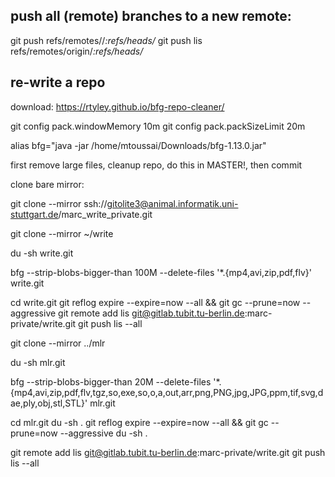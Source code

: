 

## push all (remote) branches to a new remote:

git push <new-remote> refs/remotes/<old-remote>/*:refs/heads/*
git push lis refs/remotes/origin/*:refs/heads/*

## re-write a repo

download:
https://rtyley.github.io/bfg-repo-cleaner/

git config pack.windowMemory 10m
git config pack.packSizeLimit 20m

alias bfg="java -jar /home/mtoussai/Downloads/bfg-1.13.0.jar"

first remove large files, cleanup repo, do this in MASTER!, then commit

clone bare mirror:

git clone --mirror ssh://gitolite3@animal.informatik.uni-stuttgart.de/marc_write_private.git


git clone --mirror ~/write

du -sh write.git

bfg --strip-blobs-bigger-than 100M --delete-files '*.{mp4,avi,zip,pdf,flv}' write.git

cd write.git
git reflog expire --expire=now --all && git gc --prune=now --aggressive
git remote add lis git@gitlab.tubit.tu-berlin.de:marc-private/write.git
git push lis --all



git clone --mirror ../mlr

du -sh mlr.git

bfg --strip-blobs-bigger-than 20M --delete-files '*.{mp4,avi,zip,pdf,flv,tgz,so,exe,so,o,a,out,arr,png,PNG,jpg,JPG,ppm,tif,svg,dae,ply,obj,stl,STL}' mlr.git

cd mlr.git
du -sh .
git reflog expire --expire=now --all && git gc --prune=now --aggressive
du -sh .

git remote add lis git@gitlab.tubit.tu-berlin.de:marc-private/write.git
git push lis --all
